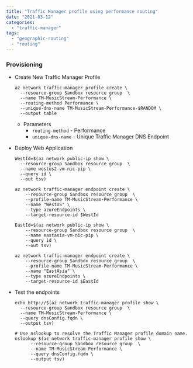 ```yaml
---
title: "Traffic Manager profile using performance routing"
date: "2021-03-12"
categories: 
  - "traffic-manager"
tags: 
  - "geographic-routing"
  - "routing"
---
```


### Provisioning

- Create New Traffic Manager Profile
    
    ```azcli
    az network traffic-manager profile create \
      --resource-group Sandbox resource group  \
      --name TM-MusicStream-Performance \
      --routing-method Performance \
      --unique-dns-name TM-MusicStream-Performance-$RANDOM \
      --output table
    ```
    
    - Parameters
        - `routing-method` - Performance
        - `unique-dns-name` - Unique Traffic Manager DNS Endpoint
- Deploy Web Application
    
    ```azcli
    WestId=$(az network public-ip show \
      --resource-group Sandbox resource group  \
      --name westus2-vm-nic-pip \
      --query id \
      --out tsv)
    
    az network traffic-manager endpoint create \
        --resource-group Sandbox resource group  \
        --profile-name TM-MusicStream-Performance \
        --name "WestUS" \
        --type azureEndpoints \
        --target-resource-id $WestId
    
    EastId=$(az network public-ip show \
        --resource-group Sandbox resource group  \
        --name eastasia-vm-nic-pip \
        --query id \
        --out tsv)
    
    az network traffic-manager endpoint create \
        --resource-group Sandbox resource group  \
        --profile-name TM-MusicStream-Performance \
        --name "EastAsia" \
        --type azureEndpoints \
        --target-resource-id $EastId
    ```
    
- Test the endpoints
    
    ```azcli
    echo http://$(az network traffic-manager profile show \
      --resource-group Sandbox resource group  \
      --name TM-MusicStream-Performance \
      --query dnsConfig.fqdn \
      --output tsv)
    
    # Use nslookup to resolve the Traffic Manager profile domain name.
    nslookup $(az network traffic-manager profile show \
          --resource-group Sandbox resource group  \
          --name TM-MusicStream-Performance \
          --query dnsConfig.fqdn \
          --output tsv)
    ```
